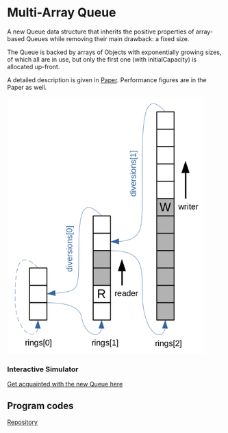 # Multi-Array Queue

A new Queue data structure that inherits the positive properties of array-based Queues
while removing their main drawback: a fixed size.

The Queue is backed by arrays of Objects with exponentially growing sizes, of which all are in use,
but only the first one (with initialCapacity) is allocated up-front.

A detailed description is given in [Paper](Paper_MultiArrayQueue.pdf).
Performance figures are in the Paper as well.

<img src="Diagram_MultiArrayQueue.png" height="600">

### Interactive Simulator

[Get acquainted with the new Queue here](Simulator_MultiArrayQueue.html)

## Program codes

[Repository](https://github.com/MultiArrayQueue/MultiArrayQueue)

